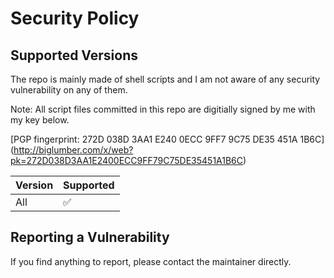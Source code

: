 # Security Policy

## Supported Versions

The repo is mainly made of shell scripts and I am not aware of any security vulnerability 
on any of them.

Note: All script files committed in this repo are digitially signed by me with my key below.

[PGP fingerprint: 272D 038D 3AA1 E240 0ECC  9FF7 9C75 DE35 451A 1B6C] (http://biglumber.com/x/web?pk=272D038D3AA1E2400ECC9FF79C75DE35451A1B6C)

| Version | Supported          |
| ------- | ------------------ |
| All     | :white_check_mark: |


## Reporting a Vulnerability

If you find anything to report, please contact the maintainer directly.

